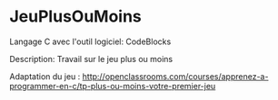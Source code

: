 JeuPlusOuMoins
==============
Langage C avec l'outil logiciel: CodeBlocks

Description: Travail sur le jeu plus ou moins   

Adaptation du jeu : http://openclassrooms.com/courses/apprenez-a-programmer-en-c/tp-plus-ou-moins-votre-premier-jeu

